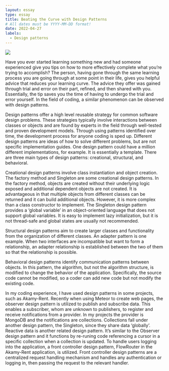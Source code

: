 ```yaml
---
layout: essay
type: essay
title: Beating the Curve with Design Patterns
# All dates must be YYYY-MM-DD format!
date: 2022-04-27
labels:
  - Design patterns
---
```


<img class="ui medium image" src="https://th.bing.com/th/id/R.c50da9403e121a2addaab319e9209ee8?rik=heY9M8DgbSlbJA&pid=ImgRaw&r=0">

Have you ever started learning something new and had someone experienced give you tips on how to more effectively complete what you’re trying to accomplish? The person, having gone through the same learning process you are going through at some point in their life, gives you helpful advice that reduces your learning curve. The advice they offer was gained through trial and error on their part, refined, and then shared with you. Essentially, the tip saves you the time of having to undergo the trial and error yourself. In the field of coding, a similar phenomenon can be observed with design patterns.

Design patterns offer a high level reusable strategy for common software design problems. These strategies typically involve interactions between classes or objects and are found by experts in the field through well-tested and proven development models. Through using patterns identified over time, the development process for anyone coding is sped up. Different design patterns are ideas of how to solve different problems, but are not specific implementation guides. One design pattern could have a million different implementations, for example. It is essentially a template. There are three main types of design patterns: creational, structural, and behavioral. 

Creational design patterns involve class instantiation and object creation. The factory method and Singleton are some creational design patterns. In the factory method, objects are created without their underlying logic exposed and additional dependent objects are not created. It is advantageous in that multiple objects from different classes can be returned and it can build additional objects. However, it is more complex than a class constructor to implement. The Singleton design pattern provides a ‘global variable’ in an object-oriented language that does not support global variables. It is easy to implement lazy initialization, but it is not thread-safe and global states are usually not recommended. 

Structural design patterns aim to create larger classes and functionality from the organization of different classes. An adapter pattern is one example. When two interfaces are incompatible but want to form a relationship, an adapter relationship is established between the two of them so that the relationship is possible. 

Behavioral design patterns identify communication patterns between objects. In this pattern, the algorithm, but not the algorithm structure, is modified to change the behavior of the application. Specifically, the source code cannot be modified, so a coder can add new code but not modify the existing code. 

In my coding experience, I have used design patterns in some projects, such as Akamy-Rent. Recently when using Meteor to create web pages, the observer design pattern is utilized to publish and subscribe data. This enables a subscriber, whom are unknown to publishers, to register and receive notifications from a provider. In my projects the provider is MongoDB and the notifications are collections. Collections fall under another design pattern, the Singleton, since they share data ‘globally’. Reactive data is another related design pattern. It’s similar to the Observer design pattern and it functions by re-runing code referencing a cursor in a specific collection when a collection is updated. To handle users logging into the application, a front controller design pattern, FlowRouter in the Akamy-Rent application, is utilized. Front controller design patterns are a centralized request handling mechanism and handles any authentication or logging in, then passing the request to the relevant handler. 
